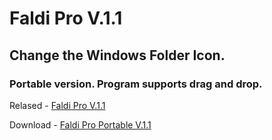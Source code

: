 ﻿# Faldi Pro V.1.1
## Change the Windows Folder Icon.
### Portable version. Program supports drag and drop.

Relased  - [Faldi Pro V.1.1](https://github.com/pedro404/Faldi-Pro/releases/tag/V.1.1)

Download - [Faldi Pro Portable V.1.1](https://github.com/pedro404/Faldi-Pro/releases/download/V.1.1/Faldi.Pro.V.1.1.exe)
